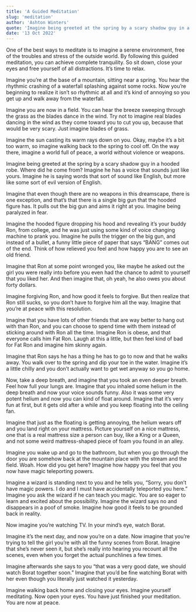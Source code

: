 ```yaml
---
title: 'A Guided Meditation'
slug: 'meditation'
author: 'Ashton Winters'
quote: 'Imagine being greeted at the spring by a scary shadow guy in a hooded robe. Where did he come from? Imagine he has a voice that sounds just like yours. Imagine he is saying words that sort of sound like English, but more like some sort of evil version of English.'
date: '13 Oct 2022'
---
```


One of the best ways to meditate is to imagine a serene environment, free of the troubles and stress of the outside world. By following this guided meditation, you can achieve complete tranquility. So sit down, close your eyes and free yourself of all distractions. It’s time to relax.

Imagine you’re at the base of a mountain, sitting near a spring. You hear the rhythmic crashing of a waterfall splashing against some rocks. Now you’re beginning to realize it isn’t so rhythmic at all and it’s kind of annoying so you get up and walk away from the waterfall.

Imagine you are now in a field. You can hear the breeze sweeping through the grass as the blades dance in the wind. Try not to imagine real blades dancing in the wind as they come toward you to cut you up, because that would be very scary. Just imagine blades of grass.

Imagine the sun casting its warm rays down on you. Okay, maybe it’s a bit too warm, so imagine walking back to the spring to cool off. On the way there, imagine a world full of peace, a world without violence or weapons.

Imagine being greeted at the spring by a scary shadow guy in a hooded robe. Where did he come from? Imagine he has a voice that sounds just like yours. Imagine he is saying words that sort of sound like English, but more like some sort of evil version of English.

Imagine that even though there are no weapons in this dreamscape, there is one exception, and that’s that there is a single big gun that the hooded figure has. It pulls out the big gun and aims it right at you. Imagine being paralyzed in fear.

Imagine the hooded figure dropping his hood and revealing it’s your buddy Ron, from college, and he was just using some kind of voice changing machine to prank you. Imagine he pulls the trigger on the big gun, and instead of a bullet, a funny little piece of paper that says “BANG” comes out of the end. Think of how relieved you feel and how happy you are to see an old friend.

Imagine that Ron at some point wronged you, like maybe he asked out the girl you were really into before you even had the chance to admit to yourself that you liked her. And then imagine that, oh yeah, he also owes you about forty dollars.

Imagine forgiving Ron, and how good it feels to forgive. But then realize that Ron still sucks, so you don’t have to forgive him all the way. Imagine that you’re at peace with this resolution.

Imagine that you have lots of other friends that are way better to hang out with than Ron, and you can choose to spend time with them instead of sticking around with Ron all the time. Imagine Ron is obese, and that everyone calls him Fat Ron. Laugh at this a little, but then feel kind of bad for Fat Ron and imagine him skinny again.

Imagine that Ron says he has a thing he has to go to now and that he walks away. You walk over to the spring and dip your toe in the water. Imagine it’s a little chilly and you don’t actually want to get wet anyway so you go home.

Now, take a deep breath, and imagine that you took an even deeper breath. Feel how full your lungs are. Imagine that you inhaled some helium in the deep breath and now your voice sounds funny. Also it was some very potent helium and now you can kind of float around. Imagine that it’s very fun at first, but it gets old after a while and you keep floating into the ceiling fan.

Imagine that just as the floating is getting annoying, the helium wears off and you land right on your mattress. Picture yourself on a nice mattress, one that is a real mattress size a person can buy, like a King or a Queen, and not some weird mattress-shaped piece of foam you found in an alley.

Imagine you wake up and go to the bathroom, but when you go through the door you are somehow back at the mountain place with the stream and the field. Woah. How did you get here? Imagine how happy you feel that you now have magic teleporting powers.

Imagine a wizard is standing next to you and he tells you, “Sorry, you don’t have magic powers. I do and I must have accidentally teleported you here.” Imagine you ask the wizard if he can teach you magic. You are so eager to learn and excited about the possibility. Imagine the wizard says no and disappears in a poof of smoke. Imagine how good it feels to be grounded back in reality.

Now imagine you’re watching TV. In your mind’s eye, watch Borat.

Imagine it’s the next day, and now you’re on a date. Now imagine that you’re trying to tell the girl you’re with all the funny scenes from Borat. Imagine that she’s never seen it, but she’s really into hearing you recount all the scenes, even when you forget the actual punchlines a few times.

Imagine afterwards she says to you “that was a very good date, we should watch Borat together soon.” Imagine that you’d be fine watching Borat with her even though you literally just watched it yesterday.

Imagine walking back home and closing your eyes. Imagine yourself meditating. Now open your eyes. You have just finished your meditation. You are now at peace.